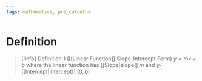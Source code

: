 ```yaml
---
tags: mathematics, pre_calculus
---
```


# Definition

> [!info] Definition 1 ([[Linear Function]] Slope-Intercept Form)
> $y = mx + b$ where the linear function has [[Slope|slope]] $m$ and $y$-[[Intercept|intercept]] $(0, b)$